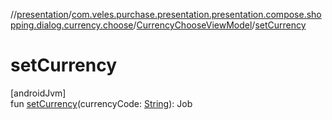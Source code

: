 //[presentation](../../../index.md)/[com.veles.purchase.presentation.presentation.compose.shopping.dialog.currency.choose](../index.md)/[CurrencyChooseViewModel](index.md)/[setCurrency](set-currency.md)

# setCurrency

[androidJvm]\
fun [setCurrency](set-currency.md)(currencyCode: [String](https://kotlinlang.org/api/latest/jvm/stdlib/kotlin/-string/index.html)): Job
